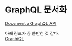 # GraphQL 문서화


[Document a GraphQL API](https://stackoverflow.com/questions/39504986/document-a-graphql-api)     



아래 링크가 좀 쓸만한 것 같다.      
[GraphiQL](https://github.com/graphql/graphiql/blob/main/packages/graphiql/README.md)